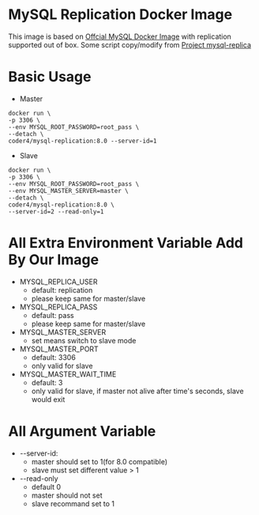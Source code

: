 # MySQL Replication Docker Image
This image is based on [Offcial MySQL Docker Image](https://hub.docker.com/_/mysql/) with replication supported out of box.
Some script copy/modify from [Project mysql-replica](https://github.com/twang2218/mysql-replica)

# Basic Usage

* Master
```shell
docker run \
-p 3306 \
--env MYSQL_ROOT_PASSWORD=root_pass \
--detach \
coder4/mysql-replication:8.0 --server-id=1
```

* Slave
```shell
docker run \
-p 3306 \
--env MYSQL_ROOT_PASSWORD=root_pass \
--env MYSQL_MASTER_SERVER=master \
--detach \
coder4/mysql-replication:8.0 \
--server-id=2 --read-only=1
```

# All Extra Environment Variable Add By Our Image
* MYSQL_REPLICA_USER
  * default: replication
  * please keep same for master/slave
* MYSQL_REPLICA_PASS
  * default: pass
  * please keep same for master/slave
* MYSQL_MASTER_SERVER 
  * set means switch to slave mode
* MYSQL_MASTER_PORT
  * default: 3306
  * only valid for slave 
* MYSQL_MASTER_WAIT_TIME
  * default: 3
  * only valid for slave, if master not alive after time's seconds, slave would exit

# All Argument Variable
* --server-id: 
  * master should set to 1(for 8.0 compatible)
  * slave must set different value > 1
* --read-only
  * default 0
  * master should not set
  * slave recommand set to 1
